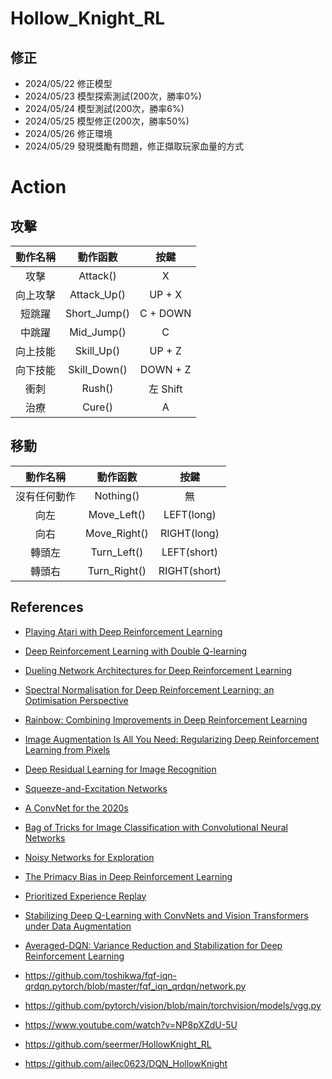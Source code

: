 # Hollow_Knight_RL

## 修正
- 2024/05/22 修正模型
- 2024/05/23 模型探索測試(200次，勝率0%)
- 2024/05/24 模型測試(200次，勝率6%)
- 2024/05/25 模型修正(200次，勝率50%)
- 2024/05/26 修正環境
- 2024/05/29 發現獎勵有問題，修正擷取玩家血量的方式


# Action
## 攻擊
| 動作名稱 |     動作函數     |    按鍵    |
|:----:|:------------:|:--------:|
|  攻擊  |   Attack()   |    X     |
| 向上攻擊 | Attack_Up()  |  UP + X  |
| 短跳躍  | Short_Jump() | C + DOWN |
| 中跳躍  |  Mid_Jump()  |    C     |
| 向上技能 |  Skill_Up()  |  UP + Z  |
| 向下技能 | Skill_Down() | DOWN + Z |
|  衝刺  |    Rush()    | 左 Shift  |
|  治療  |    Cure()    |    A     |

## 移動
|  動作名稱  |     動作函數     |      按鍵      |
|:------:|:------------:|:------------:|
| 沒有任何動作 |  Nothing()   |      無       |
|   向左   | Move_Left()  |  LEFT(long)  |
|   向右   | Move_Right() | RIGHT(long)  |
|  轉頭左   | Turn_Left()  | LEFT(short)  |
|  轉頭右   | Turn_Right() | RIGHT(short) |

## References 
- [Playing Atari with Deep Reinforcement Learning](https://www.cs.toronto.edu/~vmnih/docs/dqn.pdf)
- [Deep Reinforcement Learning with Double Q-learning](https://arxiv.org/abs/1509.06461)
- [Dueling Network Architectures for Deep Reinforcement Learning](https://arxiv.org/abs/1511.06581)
- [Spectral Normalisation for Deep Reinforcement Learning: an Optimisation Perspective](https://arxiv.org/abs/2105.05246)
- [Rainbow: Combining Improvements in Deep Reinforcement Learning](https://arxiv.org/abs/1710.02298)
- [Image Augmentation Is All You Need: Regularizing Deep Reinforcement Learning from Pixels](https://arxiv.org/abs/2004.13649)
- [Deep Residual Learning for Image Recognition](https://arxiv.org/abs/1512.03385)
- [Squeeze-and-Excitation Networks](https://arxiv.org/abs/1709.01507)
- [A ConvNet for the 2020s](https://arxiv.org/abs/2201.03545)
- [Bag of Tricks for Image Classification with Convolutional Neural Networks](https://arxiv.org/pdf/1812.01187.pdf)
- [Noisy Networks for Exploration](https://arxiv.org/abs/1706.10295)
- [The Primacy Bias in Deep Reinforcement Learning](https://arxiv.org/abs/2205.07802)
- [Prioritized Experience Replay](https://arxiv.org/abs/1511.05952)
- [Stabilizing Deep Q-Learning with ConvNets and Vision Transformers under Data Augmentation](https://arxiv.org/abs/2107.00644)
- [Averaged-DQN: Variance Reduction and Stabilization for Deep Reinforcement Learning](https://arxiv.org/abs/1611.01929)

- https://github.com/toshikwa/fqf-iqn-qrdqn.pytorch/blob/master/fqf_iqn_qrdqn/network.py
- https://github.com/pytorch/vision/blob/main/torchvision/models/vgg.py
- https://www.youtube.com/watch?v=NP8pXZdU-5U
- https://github.com/seermer/HollowKnight_RL
- https://github.com/ailec0623/DQN_HollowKnight
